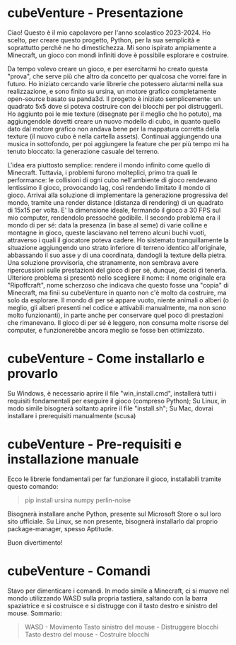 # cubeVenture - Presentazione
Ciao! Questo è il mio capolavoro per l'anno scolastico 2023-2024. 
Ho scelto, per creare questo progetto, Python, per la sua semplicità e soprattutto perché ne ho dimestichezza.
Mi sono ispirato ampiamente a Minecraft, un gioco con mondi infiniti dove è possibile esplorare e costruire.

Da tempo volevo creare un gioco, e per esercitarmi ho creato questa "prova", che serve più che altro da concetto per qualcosa che vorrei fare in futuro.
Ho iniziato cercando varie librerie che potessero aiutarmi nella sua realizzazione, e sono finito su ursina, un motore grafico completamente open-source basato su panda3d. Il progetto è iniziato semplicemente: un quadrato 5x5 dove si poteva costruire con dei blocchi per poi distruggerli. 
Ho aggiunto poi le mie texture (disegnate per il meglio che ho potuto), ma aggiungendole dovetti creare un nuovo modello di cubo, in quanto quello dato dal motore grafico non andava bene per la mappatura corretta della texture (il nuovo cubo è nella cartella assets). Continuai aggiungendo una musica in sottofondo, per poi aggiungere la feature che per più tempo mi ha tenuto bloccato: la generazione casuale del terreno.

L'idea era piuttosto semplice: rendere il mondo infinito come quello di Minecraft. Tuttavia, i problemi furono molteplici, primo tra quali le performance: le collisioni di ogni cubo nell'ambiente di gioco rendevano lentissimo il gioco, provocando lag, così rendendo limitato il mondo di gioco. Arrivai alla soluzione di implementare la generazione progressiva del mondo, tramite una render distance (distanza di rendering) di un quadrato di 15x15 per volta. E' la dimensione ideale, fermando il gioco a 30 FPS sul mio computer, rendendolo pressoché godibile. 
Il secondo problema era il mondo di per sé: data la presenza (in base al seme) di varie colline e montagne in gioco, queste lasciavano nel terreno alcuni buchi vuoti, attraverso i quali il giocatore poteva cadere. Ho sistemato tranquillamente la situazione aggiungendo uno strato inferiore di terreno identico all'originale, abbassando il suo asse y di una coordinata, dandogli la texture della pietra. Una soluzione provvisoria, che stranamente, non sembrava avere ripercussioni sulle prestazioni del gioco di per sé, dunque, decisi di tenerla.
Ulteriore problema si presentò nello scegliere il nome: il nome originale era "Ripoffcraft", nome scherzoso che indicava che questo fosse una "copia" di Minecraft, ma finii su cubeVenture in quanto non c'è molto da costruire, ma solo da esplorare. Il mondo di per sé appare vuoto, niente animali o alberi (o meglio, gli alberi presenti nel codice e attivabili manualmente, ma non sono molto funzionanti), in parte anche per conservare quel poco di prestazioni che rimanevano. Il gioco di per sé è leggero, non consuma molte risorse del computer, e funzionerebbe ancora meglio se fosse ben ottimizzato.

# cubeVenture - Come installarlo e provarlo

Su Windows, è necessario aprire il file "win_install.cmd", installerà tutti i requisiti fondamentali per eseguire il gioco (compreso Python);
Su Linux, in modo simile bisognerà soltanto aprire il file "install.sh";
Su Mac, dovrai installare i prerequisiti manualmente (scusa)

# cubeVenture - Pre-requisiti e installazione manuale

Ecco le librerie fondamentali per far funzionare il gioco, installabili tramite questo comando:

> pip install ursina numpy perlin-noise

Bisognerà installare anche Python, presente sul Microsoft Store o sul loro sito ufficiale. Su Linux, se non presente, bisognerà installarlo dal proprio package-manager, spesso Aptitude.

Buon divertimento!

# cubeVenture - Comandi
Stavo per dimenticare i comandi. In modo simile a Minecraft, ci si muove nel mondo utilizzando WASD sulla propria tastiera, saltando con la barra spaziatrice e si costruisce e si distrugge con il tasto destro e sinistro del mouse. 
Sommario:
> WASD - Movimento
> Tasto sinistro del mouse - Distruggere blocchi
> Tasto destro del mouse - Costruire blocchi


